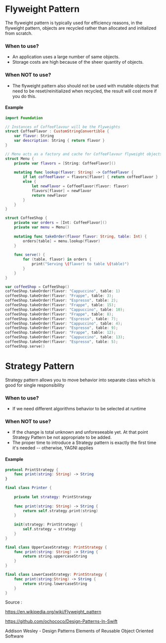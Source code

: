 # Flyweight Pattern
The flyweight pattern is typically used for efficiency reasons, in the flyweight pattern, objects are recycled rather than allocated and initialized from scratch.
### When to use?
  - An application uses a large number of same objects.
  - Storage costs are high because of the sheer quantity of objects.

### When NOT to use?
  - The flyweight pattern also should not be used with mutable objects that need to be reset/reinitialized when recycled, the result will cost more if you do this.


#### Example
```swift
import Foundation

// Instances of CoffeeFlavour will be the Flyweights
struct CoffeeFlavor : CustomStringConvertible {
	var flavor: String
	var description: String { return flavor }
}

// Menu acts as a factory and cache for CoffeeFlavour flyweight objects
struct Menu {
	private var flavors = [String: CoffeeFlavor]()
	
	mutating func lookup(flavor: String) -> CoffeeFlavor {
		if let coffeeFlavor = flavors[flavor] { return coffeeFlavor }
		else {
			let newFlavor = CoffeeFlavor(flavor: flavor)
			flavors[flavor] = newFlavor
			return newFlavor
		}
	}
}

struct CoffeeShop {
	private var orders = [Int: CoffeeFlavor]()
	private var menu = Menu()
	
	mutating func takeOrder(flavor flavor: String, table: Int) {
		orders[table] = menu.lookup(flavor)
	}
	
	func serve() {
		for (table, flavor) in orders {
			print("Serving \(flavor) to table \(table)")
		}
	}
}

var coffeeShop = CoffeeShop()
coffeeShop.takeOrder(flavor: "Cappuccino", table: 1)
coffeeShop.takeOrder(flavor: "Frappe", table: 3);
coffeeShop.takeOrder(flavor: "Espresso", table: 2);
coffeeShop.takeOrder(flavor: "Frappe", table: 15);
coffeeShop.takeOrder(flavor: "Cappuccino", table: 10);
coffeeShop.takeOrder(flavor: "Frappe", table: 8);
coffeeShop.takeOrder(flavor: "Espresso", table: 7);
coffeeShop.takeOrder(flavor: "Cappuccino", table: 4);
coffeeShop.takeOrder(flavor: "Espresso", table: 9);
coffeeShop.takeOrder(flavor: "Frappe", table: 12);
coffeeShop.takeOrder(flavor: "Cappuccino", table: 13);
coffeeShop.takeOrder(flavor: "Espresso", table: 5);
coffeeShop.serve()
```


# Strategy Pattern

Strategy pattern allows you to move behavior into separate class which is good for single responsibility

### When to use?
  - If we need different algorithms behavior to be selected at runtime

### When NOT to use?
  - If the change is total unknown and unforeseeable yet. At that point Strategy Pattern be not appropriate to be added. 
  - The proper time to introduce a Strategy pattern is exactly the first time it's needed -- otherwise, YAGNI applies

#### Example
```swift
protocol PrintStrategy {
	func print(string: String) -> String
}

final class Printer {
	
	private let strategy: PrintStrategy
	
	func print(string: String) -> String {
		return self.strategy.print(string)
	}
	
	init(strategy: PrintStrategy) {
		self.strategy = strategy
	}
}

final class UpperCaseStrategy: PrintStrategy {
	func print(string: String) -> String {
		return string.uppercaseString
	}
}

final class LowerCaseStrategy: PrintStrategy {
	func print(string:String) -> String {
		return string.lowercaseString
	}
}
```

Source : 

https://en.wikipedia.org/wiki/Flyweight_pattern

https://github.com/ochococo/Design-Patterns-In-Swift

Addison Wesley - Design Patterns Elements of Reusable Object Oriented Software
